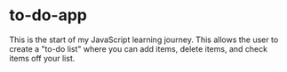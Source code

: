 # to-do-app
This is the start of my JavaScript learning journey. This allows the user to create a "to-do list" where you can add items, delete items, and check items off your list.
